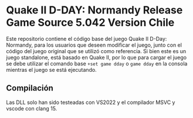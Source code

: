 # Quake II D-DAY: Normandy Release Game Source 5.042 Version Chile

Este repositorio contiene el código base del juego Quake II D-Day: Normandy, para los usuarios que deseen modificar el juego, junto con el código del juego original que se utilizó como referencia. Si bien este es un juego standalone, está basado en Quake II, por lo que para cargar el juego se debe utilizar el comando base `+set game dday` o `game dday` en la consola mientras el juego se está ejecutando.


## Compilación

Las DLL solo han sido testeadas con VS2022 y el compilador MSVC y vscode con clang 15.
